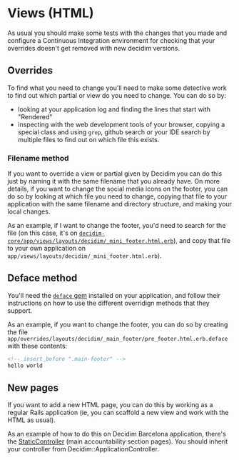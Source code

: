 # Views (HTML)

As usual you should make some tests with the changes that you made and configure a Continuous Integration environment for checking that your overrides doesn't get removed with new decidim versions.

## Overrides

To find what you need to change you'll need to make some detective work to find out which partial or view do you need to change. You can do so by:
* looking at your application log and finding the lines that start with "Rendered"
* inspecting with the web development tools of your browser, copying a special class and using `grep`, github search or your IDE search by multiple files to find out on which file this exists.

### Filename method  

If you want to override a view or partial given by Decidim you can do this just by naming it with the same filename that you already have. On more details, if you want to change the social media icons on the footer, you can do so by looking at which file you need to change, copying that file to your application with the same filename and directory structure, and making your local changes. 

As an example, if I want to change the footer, you'd need to search for the file (on this case, it's on [`decidim-core/app/views/layouts/decidim/_mini_footer.html.erb`](https://github.com/decidim/decidim/blob/e181d7e67bdf915a3a8e58416c683f52346de047/decidim-core/app/views/layouts/decidim/_mini_footer.html.erb)), and copy that file to your own application on `app/views/layouts/decidim/_mini_footer.html.erb`). 

## Deface method 

You'll need the [`deface` gem](https://github.com/spree/deface) installed on your application, and follow their instructions on how to use the different overridign methods that they support. 

As an example, if you want to change the footer, you can do so by creating the file `app/overrides/layouts/decidim/_main_footer/pre_footer.html.erb.deface` with these contents:

```html
<!-- insert_before ".main-footer" -->
hello world
```

## New pages

If you want to add a new HTML page, you can do this by working as a regular Rails application (ie, you can scaffold a new view and work with the HTML as usual). 

As an example of how to do this on Decidim Barcelona application, there's the [StaticController](
https://github.com/AjuntamentdeBarcelona/decidim-barcelona/blob/d47d4a9ae6be26a0c5c4000907dda3c195579636/app/controllers/static_controller.rb) (main accountability section pages). You should inherit your controller from Decidim::ApplicationController.
